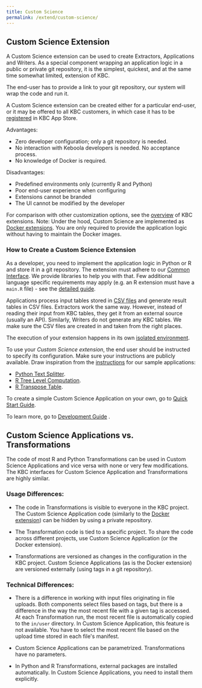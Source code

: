 ```yaml
---
title: Custom Science
permalink: /extend/custom-science/
---
```

## Custom Science Extension

A Custom Science extension can be used to create Extractors, Applications and Writers. 
As a special component wrapping an application logic in a public or private git repository, it is the simplest, quickest, and at the same time somewhat limited, extension of KBC. 

The end-user has to provide a link to your git repository, our system will wrap the code and run it.

A Custom Science extension can be created either for a particular end-user, or it may be offered to all KBC customers, in which case it has to be [registered](/extend/registration/) in KBC App Store.

Advantages:

* Zero developer configuration; only a git repository is needed.
* No interaction with Keboola developers is needed. No acceptance process.
* No knowledge of Docker is required.

Disadvantages:

* Predefined environments only (currently R and Python)
* Poor end-user experience when configuring
* Extensions cannot be branded
* The UI cannot be modified by the developer

For comparison with other customization options, see the [overview](/extend/) of KBC extensions.
Note: Under the hood, Custom Science are implemented as [Docker extensions](/extend/docker/). You are only required
to provide the application logic without having to maintain the Docker images.

### How to Create a Custom Science Extension

As a developer, you need to implement the application logic in Python or R and store it in a git repository. 
The extension must adhere to our [Common Interface](/extend/common-interface/). 
We provide libraries to help you with that. 
Few additional language specific requirements may apply (e.g. an R extension must have a `main.R` file) - see the [detailed guide](/extend/custom-science/development/). 

Applications process input tables stored in [CSV files](/extend/common-interface/folders/) and generate result tables in CSV files. 
Extractors work the same way. However, instead of reading their input from KBC tables, they get it from an external source (usually an API). 
Similarly, Writers do not generate any KBC tables.
We make sure the CSV files are created in and taken from the right places. 

The execution of your extension happens in its own [isolated environment](/overvier/docker-bundle/).

To use your *Custom Science extension*, the end user should be instructed to specify its configuration. 
Make sure your instructions are publicly available. Draw inspiration from the
[instructions](https://github.com/keboola/python-custom-application-text-splitter/blob/master/README.md)
for our sample applications:

- [Python Text Splitter](https://github.com/keboola/python-custom-application-text-splitter).
- [R Tree Level Computation](https://github.com/keboola/r-custom-application-tree).
- [R Transpose Table](https://github.com/keboola/r-custom-application-transpose).

To create a simple Custom Science Application on your own, go to [Quick Start Guide](/extend/custom-science/quick-start/).

To learn more, go to [Development Guide](/extend/custom-science/development/) .


## Custom Science Applications vs. Transformations
The code of most R and Python Transformations can be used in Custom Science Applications and vice versa with none or very few modifications.
The KBC interfaces for Custom Science Application and Transformations are highly similar. 

### Usage Differences:

- The code in Transformations is visible to everyone in the KBC project. 
The Custom Science Application code (similarly to the [Docker extension](/extend/docker/)) can be hidden by using a private repository.

- The Transformation code is tied to a specific project. To share the code across different projects, 
use Custom Science Application (or the Docker extension).

-  Transformations are versioned as changes in the configuration in the KBC project. 
Custom Science Applications (as is the Docker extension) are versioned externally (using tags in a git repository).

### Technical Differences:

- There is a difference in working with input files originating in file uploads. 
Both components select files based on tags, but there is a difference in the way the most recent file with a given tag is accessed.
At each Transformation run, the most recent file is automatically copied to the `in/user` directory.
In Custom Science Application, this feature is not available. 
You have to select the most recent file based on the upload time stored in each file's manifest.
 
- Custom Science Applications can be parametrized. Transformations have no parameters.

- In Python and R Transformations, external packages are installed automatically. In Custom Science Applications, you need to install them explicitly. 

